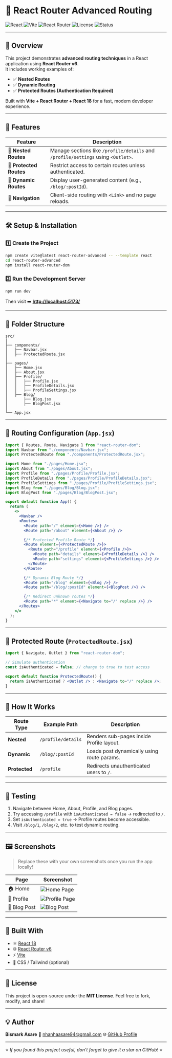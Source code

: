 # 🧭 React Router Advanced Routing

![React](https://img.shields.io/badge/React-18.3.1-61DAFB?logo=react)
![Vite](https://img.shields.io/badge/Vite-5.x-646CFF?logo=vite)
![React Router](https://img.shields.io/badge/React_Router-6.x-CA4245?logo=reactrouter)
![License](https://img.shields.io/badge/License-MIT-green)
![Status](https://img.shields.io/badge/Status-Completed-brightgreen)

---

## 📘 Overview

This project demonstrates **advanced routing techniques** in a React application using **React Router v6**.  
It includes working examples of:

- ✅ **Nested Routes**
- ✅ **Dynamic Routing**
- ✅ **Protected Routes (Authentication Required)**

Built with **Vite + React Router + React 18** for a fast, modern developer experience.

---

## 🚀 Features

| Feature | Description |
|----------|--------------|
| 🧩 **Nested Routes** | Manage sections like `/profile/details` and `/profile/settings` using `<Outlet>`. |
| 🔐 **Protected Routes** | Restrict access to certain routes unless authenticated. |
| 🔄 **Dynamic Routes** | Display user-generated content (e.g., `/blog/:postId`). |
| 🧭 **Navigation** | Client-side routing with `<Link>` and no page reloads. |

---

## 🛠️ Setup & Installation

### 1️⃣ Create the Project

```bash
npm create vite@latest react-router-advanced -- --template react
cd react-router-advanced
npm install react-router-dom
````

### 2️⃣ Run the Development Server

```bash
npm run dev
```

Then visit ➡️ **[http://localhost:5173/](http://localhost:5173/)**

---

## 📁 Folder Structure

```
src/
│
├── components/
│   ├── Navbar.jsx
│   ├── ProtectedRoute.jsx
│
├── pages/
│   ├── Home.jsx
│   ├── About.jsx
│   ├── Profile/
│   │   ├── Profile.jsx
│   │   ├── ProfileDetails.jsx
│   │   ├── ProfileSettings.jsx
│   ├── Blog/
│       ├── Blog.jsx
│       ├── BlogPost.jsx
│
└── App.jsx
```

---

## 🧩 Routing Configuration (`App.jsx`)

```jsx
import { Routes, Route, Navigate } from "react-router-dom";
import Navbar from "./components/Navbar.jsx";
import ProtectedRoute from "./components/ProtectedRoute.jsx";

import Home from "./pages/Home.jsx";
import About from "./pages/About.jsx";
import Profile from "./pages/Profile/Profile.jsx";
import ProfileDetails from "./pages/Profile/ProfileDetails.jsx";
import ProfileSettings from "./pages/Profile/ProfileSettings.jsx";
import Blog from "./pages/Blog/Blog.jsx";
import BlogPost from "./pages/Blog/BlogPost.jsx";

export default function App() {
  return (
    <>
      <Navbar />
      <Routes>
        <Route path="/" element={<Home />} />
        <Route path="/about" element={<About />} />

        {/* Protected Profile Route */}
        <Route element={<ProtectedRoute />}>
          <Route path="/profile" element={<Profile />}>
            <Route path="details" element={<ProfileDetails />} />
            <Route path="settings" element={<ProfileSettings />} />
          </Route>
        </Route>

        {/* Dynamic Blog Route */}
        <Route path="/blog" element={<Blog />} />
        <Route path="/blog/:postId" element={<BlogPost />} />

        {/* Redirect unknown routes */}
        <Route path="*" element={<Navigate to="/" replace />} />
      </Routes>
    </>
  );
}
```

---

## 🔐 Protected Route (`ProtectedRoute.jsx`)

```jsx
import { Navigate, Outlet } from "react-router-dom";

// Simulate authentication
const isAuthenticated = false; // change to true to test access

export default function ProtectedRoute() {
  return isAuthenticated ? <Outlet /> : <Navigate to="/" replace />;
}
```

---

## 🧠 How It Works

| Route Type    | Example Path       | Description                                |
| ------------- | ------------------ | ------------------------------------------ |
| **Nested**    | `/profile/details` | Renders sub-pages inside Profile layout.   |
| **Dynamic**   | `/blog/:postId`    | Loads post dynamically using route params. |
| **Protected** | `/profile`         | Redirects unauthenticated users to `/`.    |

---

## 🧪 Testing

1. Navigate between Home, About, Profile, and Blog pages.
2. Try accessing `/profile` with `isAuthenticated = false` → redirected to `/`.
3. Set `isAuthenticated = true` → Profile routes become accessible.
4. Visit `/blog/1`, `/blog/2`, etc. to test dynamic routing.

---

## 🖼️ Screenshots

> Replace these with your own screenshots once you run the app locally!

| Page         | Screenshot                                    |
| ------------ | --------------------------------------------- |
| 🏠 Home      | ![Home Page](docs/screenshots/home.png)       |
| 👤 Profile   | ![Profile Page](docs/screenshots/profile.png) |
| 📰 Blog Post | ![Blog Post](docs/screenshots/blogpost.png)   |

---

## 🧰 Built With

* ⚛️ [React 18](https://react.dev/)
* 🌐 [React Router v6](https://reactrouter.com/)
* ⚡ [Vite](https://vitejs.dev/)
* 💅 CSS / Tailwind (optional)

---

## 📜 License

This project is open-source under the **MIT License**.
Feel free to fork, modify, and share!

---

## 💡 Author

**Bismark Asare**
📧 [nhanhaasare94@gmail.com](nhanhaasare94@gmail.com)
🌐 [GitHub Profile](https://github.com/Ohms-Gh)

---

⭐ *If you found this project useful, don’t forget to give it a star on GitHub!* ⭐
